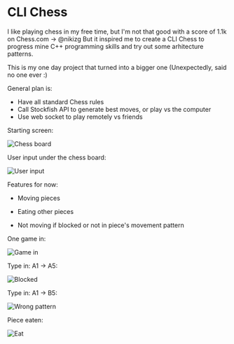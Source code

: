 # CLI Chess
I like playing chess in my free time, but I'm not that good with a score of 1.1k on Chess.com -> @nikizg
But it inspired me to create a CLI Chess to progress mine C++ programming skills and try out some arhitecture patterns.

This is my one day project that turned into a bigger one (Unexpectedly, said no one ever :)

General plan is:
 * Have all standard Chess rules
 * Call Stockfish API to generate best moves, or play vs the computer
 * Use web socket to play remotely vs friends

Starting screen:

![Chess board](https://github.com/n1sk4/chess/assets/92214769/37755ffc-4d38-4394-a197-0d3ff053ec71)

User input under the chess board:

![User input](https://github.com/n1sk4/chess/assets/92214769/e2e8cfdd-fd14-43ff-8089-e2dcb2d4fb5a)

Features for now:
 
 * Moving pieces
 
 * Eating other pieces
 
 * Not moving if blocked or not in piece's movement pattern

One game in:

![Game in](https://github.com/n1sk4/chess/assets/92214769/5908f17d-a451-40c8-b0e2-a8a2fbe70b5f)

Type in: A1 -> A5:

![Blocked](https://github.com/n1sk4/chess/assets/92214769/d4d4b4d3-3782-4549-93a6-174de270070d)

Type in: A1 -> B5:

![Wrong pattern](https://github.com/n1sk4/chess/assets/92214769/069a4c9b-5544-4059-8306-b5dd051deb8e)

Piece eaten:

![Eat](https://github.com/n1sk4/chess/assets/92214769/2c9b2f53-6be6-4ebe-ae46-4be3a5681a3b)
